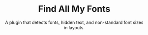 ---
order: 1
title: Find All My Fonts
subtitle: A plugin that&nbsp;detects fonts, hidden text, and&nbsp;non-standard font sizes in&nbsp;layouts.
desc: "Needing a&nbsp;tool to&nbsp;manage font styles in&nbsp;Figma, I&nbsp;couldn’t&nbsp;find&nbsp;a&nbsp;suitable third-party plugin, so&nbsp;I&nbsp;built my&nbsp;own."
icon: /assets/pix/pet/fgm_fndfnts/icon.png
kind: Plugin for Figma

# Базовый префикс для картинок галереи
images_base: /assets/pix/pet/fgm_fndfnts/

# Стор/где посмотреть проект
store_url: https://www.figma.com/community/plugin/1518928832562264382/find-all-my-fonts
store_icon: /ui/stores/figma.svg
store_alt: "Figma"

# Галерея изображений (первая используется в левой колонке плитки)
gallery:
  - file: scr1.png
    caption: "The&nbsp;main screen shows which fonts were&nbsp;found and&nbsp;how many copies (layers). Filtering options are&nbsp;also available."
    thumb: true
  - file: scr2.png
    caption: "Theme switching and&nbsp;a&nbsp;large number of&nbsp;localizations are&nbsp;available, selected options are&nbsp;saved between sessions."
  - file: scr3.png
    caption: "List of&nbsp;found layers with&nbsp;texts, you&nbsp;can immediately evaluate in&nbsp;which object the text&nbsp;is -&nbsp;just text, a&nbsp;component or&nbsp;an&nbsp;instance and&nbsp;whether it&nbsp;is&nbsp;hidden."

---